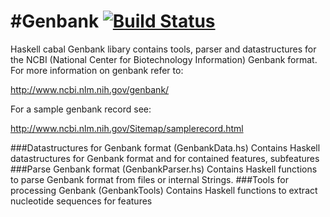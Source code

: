 #Genbank   [![Build Status](https://travis-ci.org/eggzilla/Genbank.svg?branch=master)](https://travis-ci.org/eggzilla/Genbank)
=========

Haskell cabal Genbank libary contains tools, parser and datastructures for the NCBI (National Center for Biotechnology Information) Genbank format.
For more information on genbank refer to: 

http://www.ncbi.nlm.nih.gov/genbank/

For a sample genbank record see: 

http://www.ncbi.nlm.nih.gov/Sitemap/samplerecord.html

###Datastructures for Genbank format (GenbankData.hs)
Contains Haskell datastructures for Genbank format and for contained features, subfeatures
###Parse Genbank format (GenbankParser.hs)
Contains Haskell functions to parse Genbank format from files or internal Strings.
###Tools for processing Genbank  (GenbankTools)
Contains Haskell functions to extract nucleotide sequences for features 

